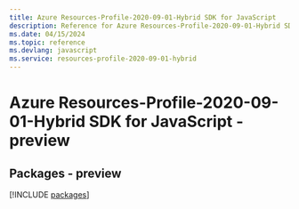 ```yaml
---
title: Azure Resources-Profile-2020-09-01-Hybrid SDK for JavaScript
description: Reference for Azure Resources-Profile-2020-09-01-Hybrid SDK for JavaScript
ms.date: 04/15/2024
ms.topic: reference
ms.devlang: javascript
ms.service: resources-profile-2020-09-01-hybrid
---
```

# Azure Resources-Profile-2020-09-01-Hybrid SDK for JavaScript - preview
## Packages - preview
[!INCLUDE [packages](resources-profile-2020-09-01-hybrid-index.md)]